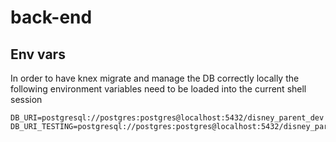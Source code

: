 # back-end

## Env vars

In order to have knex migrate and manage the DB correctly locally the following environment variables need to be loaded into the current shell session

```
DB_URI=postgresql://postgres:postgres@localhost:5432/disney_parent_dev
DB_URI_TESTING=postgresql://postgres:postgres@localhost:5432/disney_parent_testing
```
